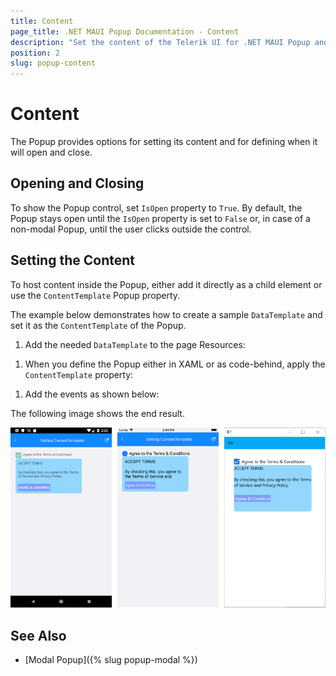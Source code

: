 ```yaml
---
title: Content
page_title: .NET MAUI Popup Documentation - Content
description: "Set the content of the Telerik UI for .NET MAUI Popup and determine when it will open or close."
position: 2
slug: popup-content
---
```


# Content

The Popup provides options for setting its content and for defining when it will open and close.

## Opening and Closing

To show the Popup control, set `IsOpen` property to `True`. By default, the Popup stays open until the `IsOpen` property is set to `False` or, in case of a non-modal Popup, until the user clicks outside the control.

## Setting the Content

To host content inside the Popup, either add it directly as a child element or use the `ContentTemplate` Popup property.

The example below demonstrates how to create a sample `DataTemplate` and set it as the `ContentTemplate` of the Popup.

1. Add the needed `DataTemplate` to the page Resources:

 <snippet id='popup-features-contenttemplate-resource' />

1. When you define the Popup either in XAML or as code-behind, apply the `ContentTemplate` property:

 <snippet id='popup-features-contenttemplate-xaml' />

1. Add the events as shown below:

 <snippet id='popup-features-contenttemplate-events' />

The following image shows the end result.

![Popup Content Template](images/popup_features_contenttemplate.png)

## See Also

- [Modal Popup]({% slug popup-modal %})
